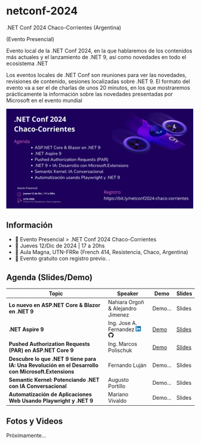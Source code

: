 ﻿# netconf-2024
.NET Conf 2024 Chaco-Corrientes (Argentina) 

(Evento Presencial)

Evento local de la .NET Conf 2024, en la que hablaremos de los contenidos más actuales y el lanzamiento de .NET 9, así como novedades en todo el ecosistema .NET

Los eventos locales de .NET Conf son reuniones para ver las novedades, revisiones de contenido, sesiones localizadas sobre .NET 9. El formato del evento va a ser el de charlas de unos 20 minutos, en los que mostraremos prácticamente la información sobre las novedades presentadas por Microsoft en el evento mundial

<img src="social-media/NET Conf 2024 WhatsApp 02.png" width="500" />


## Información
 + 📢 Evento Presencial > .NET Conf 2024 Chaco-Corrientes
 + 📅 Jueves 12/Dic de 2024 | 17 a 20hs
 + 📍 Aula Magna, UTN-FRRe (French 414, Resistencia, Chaco, Argentina)
 + 🎫 Evento gratuito con registro previo. .
  


## Agenda (Slides/Demo)

| Topic | Speaker | Demo | Slides | 
| --- | --- |  --- |  --- |
| **Lo nuevo en ASP.NET Core & Blazor en .NET 9** | Nahiara Orgoñ & Alejandro Jimenez | Demo... | Slides | 
| **.NET Aspire 9** | Ing. Jose A. Fernandez [![LinkedIn](./images/icon-linkedin.png)](https://www.linkedin.com/in/fernandezja/)&nbsp; [![GitHub](./images/icon-github.png)](https://github.com/fernandezja)| [Demo](https://github.com/fernandezja/aspire-net9-dotnetconf-2024) | [Slides](https://speakerdeck.com/fernandezja/dot-net-aspire-9) |
| **Pushed Authorization Requests (PAR) en ASP.NET Core 9** | Ing. Marcos Polischuk | [Demo](https://github.com/MPolischuk/PushAuthRequest) | [Slides](https://github.com/MPolischuk/PushAuthRequest) | 
| **Descubre lo que .NET 9 tiene para IA: Una Revolución en el Desarrollo con Microsoft.Extensions** | Fernando Luján | Demo... | Slides | 
| **Semantic Kernel: Potenciando .NET con IA Conversacional** | Augusto Portillo | Demo... | Slides | 
| **Automatización de Aplicaciones Web Usando Playwright y .NET 9** | Mariano Vivaldo | Demo... | Slides | 

## Fotos y Videos
Próximamente...
